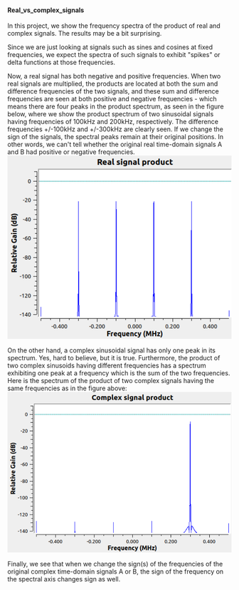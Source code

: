 #### Real_vs_complex_signals

In this project, we show the frequency spectra of the product of real and complex signals.  The results may be a bit surprising.  

Since we are just looking at signals such as sines and cosines at fixed frequencies, we expect the spectra of such signals to exhibit "spikes" or delta functions at those frequencies.  

Now, a real signal has both negative and positive frequencies.  When two real signals are multiplied, the products are located at both the sum and difference frequencies of the two signals, and these sum and difference frequencies are seen at both positive and negative frequencies - which means there are four peaks in the product spectrum, as seen in the figure below,  where we show the product spectrum of two sinusoidal signals having frequencies of 100kHz and 200kHz, respectively.  The difference frequencies +/-100kHz and +/-300kHz are clearly seen.  If we change the sign of the signals, the spectral peaks remain at their original positions.  In other words, we can't tell whether the original real time-domain signals A and B had positive or negative frequencies.  
![image](https://github.com/michaelalex94536/GRCProjects/blob/main/Images/real_signal_product_spectrum.png)

On the other hand, a complex sinusoidal signal has only one peak in its spectrum.  Yes, hard to believe, but it is true.  Furthermore, the product of two complex sinusoids having different frequencies has a spectrum exhibiting one peak at a frequency which is the sum of the two frequencies.  Here is the spectrum of the product of two complex signals having the same frequencies as in the figure above: 
![image](https://github.com/michaelalex94536/GRCProjects/blob/main/Images/complex_signal_product_spectrum.png)

Finally, we see that when we change the sign(s) of the frequencies of the original complex time-domain signals A or B, the sign of the frequency on the spectral axis changes sign as well.  
